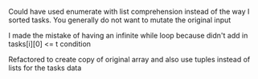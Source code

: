 Could have used enumerate with list comprehension instead of the way I sorted tasks. You generally do not want to mutate the original input 

I made the mistake of having an infinite while loop because didn't add in tasks[i][0] <= t condition

Refactored to create copy of original array and also use tuples instead of lists for the tasks data
